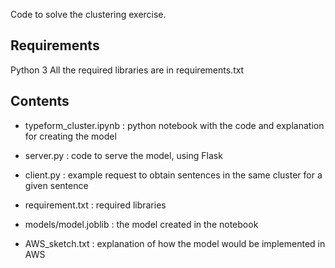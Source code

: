 Code to solve the clustering exercise.

## Requirements
Python 3
All the required libraries are in requirements.txt

## Contents

* typeform_cluster.ipynb : python notebook with the code and explanation for creating the model

* server.py : code to serve the model, using Flask

* client.py : example request to obtain sentences in the same cluster for a given sentence

* requirement.txt : required libraries

* models/model.joblib : the model created in the notebook

* AWS_sketch.txt : explanation of how the model would be implemented in AWS